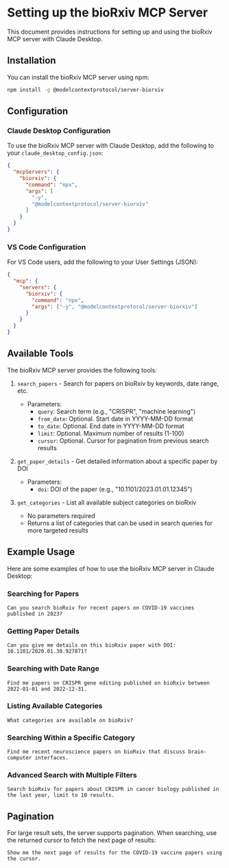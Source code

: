 # Setting up the bioRxiv MCP Server

This document provides instructions for setting up and using the bioRxiv MCP server with Claude Desktop.

## Installation

You can install the bioRxiv MCP server using npm:

```bash
npm install -g @modelcontextprotocol/server-biorxiv
```

## Configuration

### Claude Desktop Configuration

To use the bioRxiv MCP server with Claude Desktop, add the following to your `claude_desktop_config.json`:

```json
{
  "mcpServers": {
    "biorxiv": {
      "command": "npx",
      "args": [
        "-y",
        "@modelcontextprotocol/server-biorxiv"
      ]
    }
  }
}
```

### VS Code Configuration

For VS Code users, add the following to your User Settings (JSON):

```json
{
  "mcp": {
    "servers": {
      "biorxiv": {
        "command": "npx",
        "args": ["-y", "@modelcontextprotocol/server-biorxiv"]
      }
    }
  }
}
```

## Available Tools

The bioRxiv MCP server provides the following tools:

1. `search_papers` - Search for papers on bioRxiv by keywords, date range, etc.
   - Parameters:
     - `query`: Search term (e.g., "CRISPR", "machine learning")
     - `from_date`: Optional. Start date in YYYY-MM-DD format
     - `to_date`: Optional. End date in YYYY-MM-DD format
     - `limit`: Optional. Maximum number of results (1-100)
     - `cursor`: Optional. Cursor for pagination from previous search results

2. `get_paper_details` - Get detailed information about a specific paper by DOI
   - Parameters:
     - `doi`: DOI of the paper (e.g., "10.1101/2023.01.01.12345")

3. `get_categories` - List all available subject categories on bioRxiv
   - No parameters required
   - Returns a list of categories that can be used in search queries for more targeted results

## Example Usage

Here are some examples of how to use the bioRxiv MCP server in Claude Desktop:

### Searching for Papers

```
Can you search bioRxiv for recent papers on COVID-19 vaccines published in 2023?
```

### Getting Paper Details

```
Can you give me details on this bioRxiv paper with DOI: 10.1101/2020.01.30.927871?
```

### Searching with Date Range

```
Find me papers on CRISPR gene editing published on bioRxiv between 2022-01-01 and 2022-12-31.
```

### Listing Available Categories

```
What categories are available on bioRxiv?
```

### Searching Within a Specific Category

```
Find me recent neuroscience papers on bioRxiv that discuss brain-computer interfaces.
```

### Advanced Search with Multiple Filters

```
Search bioRxiv for papers about CRISPR in cancer biology published in the last year, limit to 10 results.
```

## Pagination

For large result sets, the server supports pagination. When searching, use the returned cursor to fetch the next page of results:

```
Show me the next page of results for the COVID-19 vaccine papers using the cursor.
```